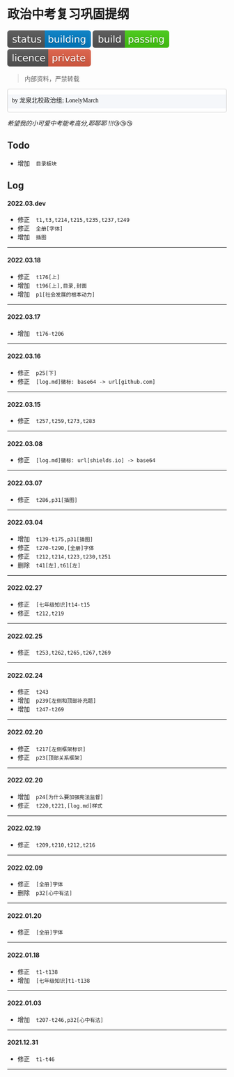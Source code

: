 # <font face="DengXian">政治中考复习巩固提纲</font> #

![status:building][status]&nbsp;![build:passing][build]&nbsp;![licence:private][licence]

> <font face="Microsoft Yahei UI">内部资料，严禁转载</font>

<pre style="font-family: MicrosoftYaHei;margin: 0; padding: .66001rem 9.5px 9.5px;line-height: 2rem;background: linear-gradient(to bottom,#fff 0,#fff .75rem,#f5f7fa .75rem,#f5f7fa 2.75rem,#fff 2.75rem,#fff 4rem);background-size: 100% 4rem;border-color: #d3daea;border: 1px solid #ccc;border-radius: 4px;">by 龙泉北校政治组; LonelyMarch</pre>

*希望我的小可爱中考能考高分,耶耶耶 !!!*:kissing_heart::kissing_heart::kissing_heart:

## Todo ##
+ 增加&emsp;`目录板块`

## Log ##

#### 2022.03.dev
+ 修正&emsp;`t1,t3,t214,t215,t235,t237,t249`
+ 修正&emsp;`全册[字体]`
+ 增加&emsp;`插图`
---

#### 2022.03.18
+ 修正&emsp;`t176[上]`
+ 增加&emsp;`t196[上],目录,封面`
+ 增加&emsp;`p1[社会发展的根本动力]`
---

#### 2022.03.17
+ 增加&emsp;`t176-t206`
---

#### 2022.03.16
+ 修正&emsp;`p25[下]`
+ 修正&emsp;`[log.md]徽标: base64 -> url[github.com]`
---

#### 2022.03.15
+ 修正&emsp;`t257,t259,t273,t283`
---

#### 2022.03.08
+ 修正&emsp;`[log.md]徽标: url[shields.io] -> base64`
---

#### 2022.03.07
+ 修正&emsp;`t286,p31[插图]`
---

#### 2022.03.04
+ 增加&emsp;`t139-t175,p31[插图]`
+ 修正&emsp;`t270-t290,[全册]字体`
+ 修正&emsp;`t212,t214,t223,t230,t251`
+ 删除&emsp;`t41[左],t61[左]`
---

#### 2022.02.27
+ 修正&emsp;`[七年级知识]t14-t15`
+ 修正&emsp;`t212,t219`
---

#### 2022.02.25
+ 修正&emsp;`t253,t262,t265,t267,t269`
---

#### 2022.02.24
+ 修正&emsp;`t243`
+ 增加&emsp;`p239[左侧和顶部补充题]`
+ 增加&emsp;`t247-t269`
---

#### 2022.02.20
+ 修正&emsp;`t217[左侧框架标识]`
+ 修正&emsp;`p23[顶部关系框架]`
---

#### 2022.02.20
+ 增加&emsp;`p24[为什么要加强宪法监督]`
+ 修正&emsp;`t220,t221,[log.md]样式`
---

#### 2022.02.19
+ 修正&emsp;`t209,t210,t212,t216`
---

#### 2022.02.09
+ 修正&emsp;`[全册]字体`
+ 删除&emsp;`p32[心中有法]`
---

#### 2022.01.20
+ 修正&emsp;`[全册]字体`
---

#### 2022.01.18
+ 修正&emsp;`t1-t138`
+ 增加&emsp;`[七年级知识]t1-t138`
---

#### 2022.01.03
+ 增加&emsp;`t207-t246,p32[心中有法]`
---

#### 2021.12.31
+ 修正&emsp;`t1-t46`
---

[status]:https://raw.githubusercontent.com/LonelyMarch/Outline_Of_Politics-SHEE/master/Resource/status-building-blue.svg

[build]:https://raw.githubusercontent.com/LonelyMarch/Outline_Of_Politics-SHEE/master/Resource/build-passing-brightgreen.svg

[licence]:https://raw.githubusercontent.com/LonelyMarch/Outline_Of_Politics-SHEE/master/Resource/licence-private-red.svg
